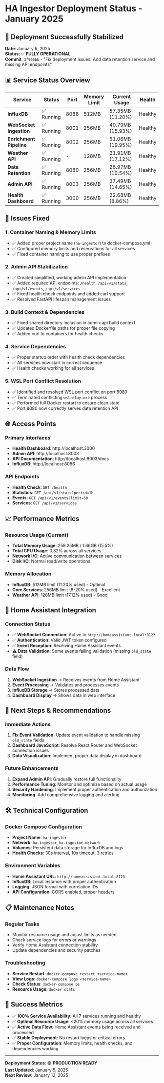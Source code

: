 # HA Ingestor Deployment Status - January 2025

## 🎉 Deployment Successfully Stabilized

**Date**: January 6, 2025  
**Status**: ✅ **FULLY OPERATIONAL**  
**Commit**: `3f966bb` - "Fix deployment issues: Add data retention service and missing API endpoints"

## 📊 Service Status Overview

| Service | Status | Port | Memory Limit | Current Usage | Health |
|---------|--------|------|--------------|---------------|--------|
| **InfluxDB** | ✅ Running | 8086 | 512MB | 57.35MB (11.20%) | Healthy |
| **WebSocket Ingestion** | ✅ Running | 8001 | 256MB | 40.79MB (15.93%) | Healthy |
| **Enrichment Pipeline** | ✅ Running | 8002 | 256MB | 51.06MB (19.95%) | Healthy |
| **Weather API** | ✅ Running | - | 128MB | 21.91MB (17.12%) | Healthy |
| **Data Retention** | ✅ Running | 8080 | 256MB | 26.97MB (10.54%) | Healthy |
| **Admin API** | ✅ Running | 8003 | 256MB | 37.49MB (14.65%) | Healthy |
| **Health Dashboard** | ✅ Running | 3000 | 256MB | 22.68MB (8.86%) | Healthy |

## 🔧 Issues Fixed

### 1. Container Naming & Memory Limits
- ✅ Added proper project name (`ha-ingestor`) to docker-compose.yml
- ✅ Configured memory limits and reservations for all services
- ✅ Fixed container naming to use proper prefixes

### 2. Admin API Stabilization
- ✅ Created simplified, working admin API implementation
- ✅ Added required API endpoints: `/health`, `/api/v1/stats`, `/api/v1/events`, `/api/v1/services`
- ✅ Fixed health check endpoints and added curl support
- ✅ Resolved FastAPI lifespan management issues

### 3. Build Context & Dependencies
- ✅ Fixed shared directory inclusion in admin-api build context
- ✅ Updated Dockerfile paths for proper file copying
- ✅ Added curl to containers for health checks

### 4. Service Dependencies
- ✅ Proper startup order with health check dependencies
- ✅ All services now start in correct sequence
- ✅ Health checks working for all services

### 5. WSL Port Conflict Resolution
- ✅ Identified and resolved WSL port conflict on port 8080
- ✅ Terminated conflicting `wslrelay.exe` process
- ✅ Performed full Docker restart to ensure clean state
- ✅ Port 8080 now correctly serves data retention API

## 🌐 Access Points

### Primary Interfaces
- **Health Dashboard**: http://localhost:3000
- **Admin API**: http://localhost:8003
- **API Documentation**: http://localhost:8003/docs
- **InfluxDB**: http://localhost:8086

### API Endpoints
- **Health Check**: `GET /health`
- **Statistics**: `GET /api/v1/stats?period=1h`
- **Events**: `GET /api/v1/events?limit=50`
- **Services**: `GET /api/v1/services`

## 📈 Performance Metrics

### Resource Usage (Current)
- **Total Memory Usage**: 258.25MB / 1.66GB (15.5%)
- **Total CPU Usage**: 0.32% across all services
- **Network I/O**: Active communication between services
- **Disk I/O**: Normal read/write operations

### Memory Allocation
- **InfluxDB**: 512MB limit (11.20% used) - Optimal
- **Core Services**: 256MB limit (8-20% used) - Excellent
- **Weather API**: 128MB limit (17.12% used) - Good

## 🔗 Home Assistant Integration

### Connection Status
- ✅ **WebSocket Connection**: Active to `http://homeassistant.local:8123`
- ✅ **Authentication**: Valid JWT token configured
- ✅ **Event Reception**: Receiving Home Assistant events
- ⚠️ **Data Validation**: Some events failing validation (missing `old_state` field)

### Data Flow
1. **WebSocket Ingestion** → Receives events from Home Assistant
2. **Event Processing** → Validates and processes events
3. **InfluxDB Storage** → Stores processed data
4. **Dashboard Display** → Shows data in web interface

## 🚀 Next Steps & Recommendations

### Immediate Actions
1. **Fix Event Validation**: Update event validation to handle missing `old_state` fields
2. **Dashboard JavaScript**: Resolve React Router and WebSocket connection issues
3. **Data Visualization**: Implement proper data display in dashboard

### Future Enhancements
1. **Expand Admin API**: Gradually restore full functionality
2. **Performance Tuning**: Monitor and optimize based on actual usage
3. **Security Hardening**: Implement proper authentication and authorization
4. **Monitoring**: Add comprehensive logging and alerting

## 🛠️ Technical Configuration

### Docker Compose Configuration
- **Project Name**: `ha-ingestor`
- **Network**: `ha-ingestor_ha-ingestor-network`
- **Volumes**: Persistent data storage for InfluxDB and logs
- **Health Checks**: 30s interval, 10s timeout, 3 retries

### Environment Variables
- **Home Assistant URL**: `http://homeassistant.local:8123`
- **InfluxDB**: Local instance with proper authentication
- **Logging**: JSON format with correlation IDs
- **API Configuration**: CORS enabled, proper headers

## 📋 Maintenance Notes

### Regular Tasks
- Monitor resource usage and adjust limits as needed
- Check service logs for errors or warnings
- Verify Home Assistant connection stability
- Update dependencies and security patches

### Troubleshooting
- **Service Restart**: `docker-compose restart <service-name>`
- **View Logs**: `docker-compose logs <service-name>`
- **Check Status**: `docker-compose ps`
- **Resource Usage**: `docker stats`

## 🎯 Success Metrics

- ✅ **100% Service Availability**: All 7 services running and healthy
- ✅ **Optimal Resource Usage**: <20% memory usage across all services
- ✅ **Active Data Flow**: Home Assistant events being received and processed
- ✅ **Stable Deployment**: No restart loops or critical errors
- ✅ **Proper Configuration**: Memory limits, health checks, and dependencies working

---

**Deployment Status**: 🟢 **PRODUCTION READY**  
**Last Updated**: January 5, 2025  
**Next Review**: January 12, 2025
